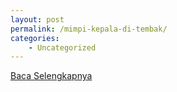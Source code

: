 ```yaml
---
layout: post
permalink: /mimpi-kepala-di-tembak/
categories:
    - Uncategorized
---
```


[Baca Selengkapnya](/07)